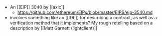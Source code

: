 - An [[EIP]] 3040 by [[axic]]
    - https://github.com/ethereum/EIPs/blob/master/EIPS/eip-3540.md
- involves something like an [[IDL]] for describing a contract, as well as a verification method that it implements? My rough retelling based on a description by [[Matt Garnett (lightclient)]]
